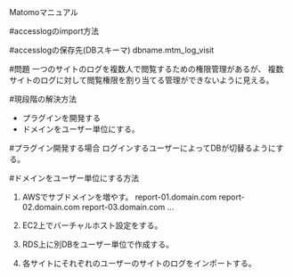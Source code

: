 <!--
title:   matomoマニュアル
tags:    Matomo
id:      33ef6875c7780c9993b4
private: false
-->
Matomoマニュアル

#accesslogのimport方法

#accesslogの保存先(DBスキーマ)
dbname.mtm_log_visit

#問題
一つのサイトのログを複数人で閲覧するための権限管理があるが、
複数サイトのログに対して閲覧権限を割り当てる管理ができないように見える。

#現段階の解決方法
* プラグインを開発する
* ドメインをユーザー単位にする。

#プラグイン開発する場合
ログインするユーザーによってDBが切替るようにする。

#ドメインをユーザー単位にする方法
1. AWSでサブドメインを増やす。
report-01.domain.com
report-02.domain.com
report-03.domain.com ...

2. EC2上でバーチャルホスト設定をする。
3. RDS上に別DBをユーザー単位で作成する。
4. 各サイトにそれぞれのユーザーのサイトのログをインポートする。
